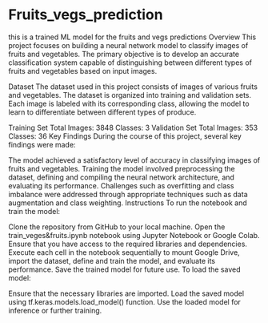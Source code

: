 # Fruits_vegs_prediction
this is a trained ML model for the fruits and vegs predictions
Overview
This project focuses on building a neural network model to classify images of fruits and vegetables. The primary objective is to develop an accurate classification system capable of distinguishing between different types of fruits and vegetables based on input images.

Dataset
The dataset used in this project consists of images of various fruits and vegetables. The dataset is organized into training and validation sets. Each image is labeled with its corresponding class, allowing the model to learn to differentiate between different types of produce.

Training Set
Total Images: 3848
Classes: 3
Validation Set
Total Images: 353
Classes: 36
Key Findings
During the course of this project, several key findings were made:

The model achieved a satisfactory level of accuracy in classifying images of fruits and vegetables.
Training the model involved preprocessing the dataset, defining and compiling the neural network architecture, and evaluating its performance.
Challenges such as overfitting and class imbalance were addressed through appropriate techniques such as data augmentation and class weighting.
Instructions
To run the notebook and train the model:

Clone the repository from GitHub to your local machine.
Open the train_veges&fruits.ipynb notebook using Jupyter Notebook or Google Colab.
Ensure that you have access to the required libraries and dependencies.
Execute each cell in the notebook sequentially to mount Google Drive, import the dataset, define and train the model, and evaluate its performance.
Save the trained model for future use.
To load the saved model:

Ensure that the necessary libraries are imported.
Load the saved model using tf.keras.models.load_model() function.
Use the loaded model for inference or further training.
